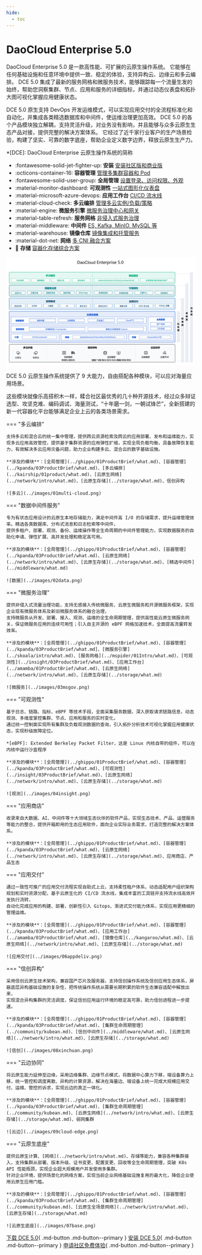 ```yaml
---
hide:
  - toc
---
```


# DaoCloud Enterprise 5.0

DaoCloud Enterprise 5.0 是一款高性能、可扩展的云原生操作系统。
它能够在任何基础设施和任意环境中提供一致、稳定的体验，支持异构云、边缘云和多云编排。
DCE 5.0 集成了最新的服务网格和微服务技术，能够跟踪每一个流量生发的始终，帮助您洞察集群、节点、应用和服务的详细指标，并通过动态仪表盘和拓扑大图可视化掌握应用健康状态。

DCE 5.0 原生支持 DevOps 开发运维模式，可以实现应用交付的全流程标准化和自动化，并集成各类精选数据库和中间件，使运维治理更加高效。
DCE 5.0 的各个产品模块独立解耦，支持灵活升级，对业务没有影响，并且能够与众多云原生生态产品对接，提供完整的解决方案体系。
它经过了近千家行业客户的生产场景检验，构建了坚实、可靠的数字底座，帮助企业定义数字边界，释放云原生生产力。

*[DCE]: DaoCloud Enterprise 云原生操作系统的简称

<div class="grid cards" markdown>

- :fontawesome-solid-jet-fighter-up: **安装** [安装社区版和商业版](../install/intro.md)
- :octicons-container-16: **容器管理** [管理多集群容器和 Pod](../kpanda/03ProductBrief/what.md)
- :fontawesome-solid-user-group: **全局管理** [设置登录、访问权限、外观](../ghippo/01ProductBrief/what.md)
- :material-monitor-dashboard: **可观测性** [一站式图形化仪表盘](../insight/03ProductBrief/what.md)
- :material-microsoft-azure-devops: **应用工作台** [CI/CD 流水线](../amamba/01ProductBrief/what.md)
- :material-cloud-check: **多云编排** [管理多云实例/负载/策略](../kairship/01product/what.md)
- :material-engine: **微服务引擎** [微服务治理中心和网关](../skoala/intro/what.md)
- :material-table-refresh: **服务网格** [非侵入式服务治理](../mspider/01Intro/what.md)
- :material-middleware: **中间件** [ES, Kafka, MinIO, MySQL 等](../middleware/what.md)
- :material-warehouse: **镜像仓库** [镜像集成和托管服务](../kangaroo/what.md)
- :material-dot-net: **网络** [多 CNI 融合方案](../network/intro/what.md)
- :floppy_disk: **存储** [容器化存储综合方案](../storage/what.md)

</div>

![模块图](../images/dce-modules03.png)

DCE 5.0 云原生操作系统提供了 9 大能力，自由搭配各种模块，可以应对海量应用场景。

这些模块就像乐高搭积木一样，糅合社区最优秀的几十种开源技术，经过众多辩证选型、攻坚克难、编码调试、海量测试，“十年磨一剑，一朝试锋芒”，全新搭建的新一代容器化平台能够满足企业上云的各类场景需求。

=== "多云编排"

    支持多云和混合云的统一集中管理，提供跨云资源检索及跨云的应用部署、发布和运维能力，实现多云应用高效管控，提供基于集群资源的应用弹性扩缩，实现全局负载均衡，具备故障恢复能力，有效解决多云应用灾备问题，助力企业构建多云、混合云的数字基础设施。

    **涉及的模块**：[全局管理](../ghippo/01ProductBrief/what.md)、[容器管理](../kpanda/03ProductBrief/what.md)、[多云编排](../kairship/01product/what.md)、[云原生网络](../network/intro/what.md)、[云原生存储](../storage/what.md)、信创异构

    ![多云](../images/01multi-cloud.png)

=== "数据中间件服务"

    专为有状态应用设计的云原生本地存储能力，满足中间件高 I/O 的存储需求，提升运维管理效率。精选各类数据库、分布式消息和日志检索等中间件，
    提供多租户、部署、观测、备份、运维操作等全生命周期的中间件管理能力，实现数据服务的自助化申请、弹性扩展、高并发处理和稳定高可用。

    **涉及的模块**：[全局管理](../ghippo/01ProductBrief/what.md)、[容器管理](../kpanda/03ProductBrief/what.md)、[云原生网络](../network/intro/what.md)、[云原生存储](../storage/what.md)、[精选中间件](../middleware/what.md)

    ![数据](../images/02data.png)

=== "微服务治理"

    提供非侵入式流量治理功能，支持无感接入传统微服务、云原生微服务和开源微服务框架，实现企业现有微服务体系及新旧微服务体系的融合治理，
    支持微服务从开发、部署、接入、观测、运维的全生命周期管理，提供高性能云原生微服务网关，保证微服务应用的连续可用性；引入自主开源的 eBPF 网格加速技术，全面提高流量转发效率。

    **涉及的模块**：[全局管理](../ghippo/01ProductBrief/what.md)、[容器管理](../kpanda/03ProductBrief/what.md]、[微服务引擎](../skoala/intro/what.md)、[服务网格](../mspider/01Intro/what.md)、[可观测性](../insight/03ProductBrief/what.md)、[应用工作台](../amamba/01ProductBrief/what.md)、[云原生网络](../network/intro/what.md)、[云原生存储](../storage/what.md)

    ![微服务](../images/03msgov.png)

=== "可观测性"

    基于日志、链路、指标、eBPF 等技术手段，全面采集服务数据，深入获取请求链路信息，动态观测、多维度掌控集群、节点、应用和服务的实时变化，
    通过统一控制面实现所有集群及负载观测数据的查询，引入拓扑分析技术可视化掌握应用健康状态，实现秒级故障定位。

    *[eBPF]: Extended Berkeley Packet Filter，这是 Linux 内核自带的组件，可以在内核中运行沙盒程序

    **涉及的模块**：[全局管理](../ghippo/01ProductBrief/what.md)、[容器管理](../kpanda/03ProductBrief/what.md)、[可观测性](../insight/03ProductBrief/what.md)、[云原生网络](../network/intro/what.md)、[云原生存储](../storage/what.md)

    ![观测](../images/04insight.png)

=== "应用商店"

    收录来自大数据、AI、中间件等十大领域生态伙伴的软件产品，实现生态技术、产品、运营服务等能力的整合，提供开箱即用的生态应用软件，面向企业实际业务需求，打造完整的解决方案体系。

    **涉及的模块**：[全局管理](../ghippo/01ProductBrief/what.md)、[容器管理](../kpanda/03ProductBrief/what.md)、[云原生网络](../network/intro/what.md)、[云原生存储](../storage/what.md)、应用商店、产品生态

=== "应用交付"

    通过一致性可推广的应用交付流程实现自助式上云，支持柔性租户体系，动态适配用户组织架构规划和实时资源分配，基于云原生化的 CI/CD 流水线，集成丰富的工具链并支持流水线高效并发执行流转，
    自动化完成应用的构建、部署，创新性引入 Gitops、渐进式交付能力体系，实现应用更精细的管理运维。

    **涉及的模块**：[全局管理](../ghippo/01ProductBrief/what.md)、[容器管理](../kpanda/03ProductBrief/what.md)、[应用工作台](../amamba/01ProductBrief/what.md)、[镜像仓库](../kangaroo/what.md)、[云原生网络](../network/intro/what.md)、[云原生存储](../storage/what.md)

    ![应用交付](../images/06appdeliv.png)

=== "信创异构"

    采用信创云原生技术架构，兼容国产芯片及服务器，支持信创操作系统及信创应用生态体系，屏蔽底层异构基础设施的复杂性，把传统操作系统从需要长期积累的软件生态兼容适配中解放出来，
    实现混合异构集群的灵活调度，保证信创应用运行环境的稳定高可靠，助力信创进程进一步提速。

    **涉及的模块**：[全局管理](../ghippo/01ProductBrief/what.md)、[容器管理](../kpanda/03ProductBrief/what.md)、[集群生命周期管理](../community/kubean.md)、[信创中间件](../middleware/what.md)、[云原生网络](../network/intro/what.md)、[云原生存储](../storage/what.md)

    ![信创](../images/08xinchuan.png)

=== "云边协同"

    将云原生能力延伸至边缘，采用边缘集群、边缘节点模式，将数据中心算力下移，端设备算力上移，统一管控和调度离散、异构的计算资源，解决在海量边、端设备上统一完成大规模应用交付、运维、管控的诉求，实现云边的真正一体化。

    **涉及的模块**：[全局管理](../ghippo/01ProductBrief/what.md)、[容器管理](../kpanda/03ProductBrief/what.md)、[集群生命周期管理](../community/kubean.md)、[云原生网络](../network/intro/what.md)、[云原生存储](../storage/what.md)、弱网集群

    ![云边](../images/09cloud-edge.png)

=== "云原生底座"

    提供云原生计算、[网络](../network/intro/what.md)、存储等能力，兼容各种集群接入，支持集群从部署、版本升级、证书变更、配置变更、回收等全生命周期管理，突破 K8s API 性能瓶颈，实现企业超大规模用户并发使用多集群。
    针对企业环境，提供场景化的网络方案，实现当前企业网络基础设施复用的最大化，降低企业使用云原生应用门槛。

    **涉及的模块**：[全局管理](../ghippo/01ProductBrief/what.md)、[容器管理](../kpanda/03ProductBrief/what.md)、[集群生命周期管理](../community/kubean.md)、[云原生全场景网络](../network/intro/what.md)、[云原生存储](../storage/what.md)

    ![云原生底座](../images/07base.png)

[下载 DCE 5.0](../download/dce5.md){ .md-button .md-button--primary }
[安装 DCE 5.0](../install/intro.md){ .md-button .md-button--primary }
[申请社区免费体验](./license0.md){ .md-button .md-button--primary }

